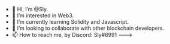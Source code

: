 - 👋 Hi, I’m @Sly.
- 👀 I’m interested in Web3.
- 🌱 I’m currently learning Solidity and Javascript.
- 💞️ I’m looking to collaborate with other blockchain developers.
- 📫 How to reach me, by Discord: Sly#6991
--->

